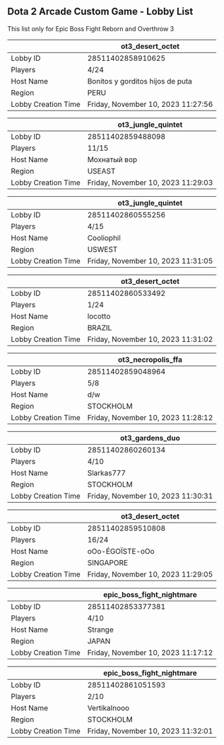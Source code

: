 ## Dota 2 Arcade Custom Game - Lobby List

This list only for Epic Boss Fight Reborn and Overthrow 3

|  | ot3_desert_octet |
| ------ | ------ |
| Lobby ID | 28511402858910625 |
| Players | 4/24 |
| Host Name | Bonitos y gorditos hijos de puta |
| Region | PERU |
| Lobby Creation Time | Friday, November 10, 2023 11:27:56 |


|  | ot3_jungle_quintet |
| ------ | ------ |
| Lobby ID | 28511402859488098 |
| Players | 11/15 |
| Host Name | Мохнатый вор |
| Region | USEAST |
| Lobby Creation Time | Friday, November 10, 2023 11:29:03 |


|  | ot3_jungle_quintet |
| ------ | ------ |
| Lobby ID | 28511402860555256 |
| Players | 4/15 |
| Host Name | Cooliophil |
| Region | USWEST |
| Lobby Creation Time | Friday, November 10, 2023 11:31:05 |


|  | ot3_desert_octet |
| ------ | ------ |
| Lobby ID | 28511402860533492 |
| Players | 1/24 |
| Host Name | locotto |
| Region | BRAZIL |
| Lobby Creation Time | Friday, November 10, 2023 11:31:02 |


|  | ot3_necropolis_ffa |
| ------ | ------ |
| Lobby ID | 28511402859048964 |
| Players | 5/8 |
| Host Name | d\/w |
| Region | STOCKHOLM |
| Lobby Creation Time | Friday, November 10, 2023 11:28:12 |


|  | ot3_gardens_duo |
| ------ | ------ |
| Lobby ID | 28511402860260134 |
| Players | 4/10 |
| Host Name | Slarkas777 |
| Region | STOCKHOLM |
| Lobby Creation Time | Friday, November 10, 2023 11:30:31 |


|  | ot3_desert_octet |
| ------ | ------ |
| Lobby ID | 28511402859510808 |
| Players | 16/24 |
| Host Name | oOo-ÉGOÏSTE-oOo |
| Region | SINGAPORE |
| Lobby Creation Time | Friday, November 10, 2023 11:29:05 |


|  | epic_boss_fight_nightmare |
| ------ | ------ |
| Lobby ID | 28511402853377381 |
| Players | 4/10 |
| Host Name | Strange |
| Region | JAPAN |
| Lobby Creation Time | Friday, November 10, 2023 11:17:12 |


|  | epic_boss_fight_nightmare |
| ------ | ------ |
| Lobby ID | 28511402861051593 |
| Players | 2/10 |
| Host Name | Vertikalnooo |
| Region | STOCKHOLM |
| Lobby Creation Time | Friday, November 10, 2023 11:32:01 |


